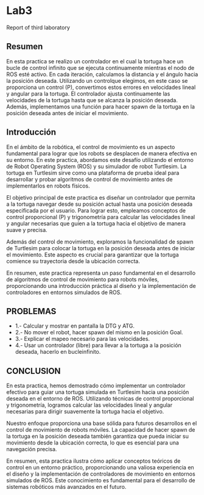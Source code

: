 # Lab3
Report of third laboratory

## Resumen
En esta practica se realizo un controlador en el cual la tortuga hace un bucle de control infinito que se ejecuta continuamente mientras el nodo de ROS esté activo. En cada iteración, calculamos la distancia y el ángulo hacia la posición deseada. Utilizando un controlque elegimos, en este caso se proporciona un control (P), convertimos estos errores en velocidades lineal y angular para la tortuga. El controlador ajusta continuamente las velocidades de la tortuga hasta que se alcanza la posición deseada. Además, implementamos una función para hacer spawn de la tortuga en la posición deseada antes de iniciar el movimiento.

## Introducción

En el ámbito de la robótica, el control de movimiento es un aspecto fundamental para lograr que los robots se desplacen de manera efectiva en su entorno. En este practica, abordamos este desafío utilizando el entorno de Robot Operating System (ROS) y su simulador de robot Turtlesim. La tortuga en Turtlesim sirve como una plataforma de prueba ideal para desarrollar y probar algoritmos de control de movimiento antes de implementarlos en robots físicos.

El objetivo principal de este practica es diseñar un controlador que permita a la tortuga navegar desde su posición actual hasta una posición deseada especificada por el usuario. Para lograr esto, empleamos conceptos de control proporcional (P) y trigonometría para calcular las velocidades lineal y angular necesarias que guíen a la tortuga hacia el objetivo de manera suave y precisa.

Además del control de movimiento, exploramos la funcionalidad de spawn de Turtlesim para colocar la tortuga en la posición deseada antes de iniciar el movimiento. Este aspecto es crucial para garantizar que la tortuga comience su trayectoria desde la ubicación correcta.

En resumen, este practica representa un paso fundamental en el desarrollo de algoritmos de control de movimiento para robots móviles, proporcionando una introducción práctica al diseño y la implementación de controladores en entornos simulados de ROS.

## PROBLEMAS

- 1.- Calcular y mostrar en pantalla la DTG y ATG.
- 2.- No mover el robot, hacer spawn del mismo en la posición Goal.
- 3.- Explicar el mapeo necesario para las velocidades.
- 4.- Usar un controlador (libre) para llevar a la tortuga a la posición deseada, hacerlo en bucleinfinito.

## CONCLUSION 

En esta practica, hemos demostrado cómo implementar un controlador efectivo para guiar una tortuga simulada en Turtlesim hacia una posición deseada en el entorno de ROS. Utilizando técnicas de control proporcional y trigonometría, logramos calcular las velocidades lineal y angular necesarias para dirigir suavemente la tortuga hacia el objetivo.

Nuestro enfoque proporciona una base sólida para futuros desarrollos en el control de movimiento de robots móviles. La capacidad de hacer spawn de la tortuga en la posición deseada también garantiza que pueda iniciar su movimiento desde la ubicación correcta, lo que es esencial para una navegación precisa.

En resumen, esta practica ilustra cómo aplicar conceptos teóricos de control en un entorno práctico, proporcionando una valiosa experiencia en el diseño y la implementación de controladores de movimiento en entornos simulados de ROS. Este conocimiento es fundamental para el desarrollo de sistemas robóticos más avanzados en el futuro.
